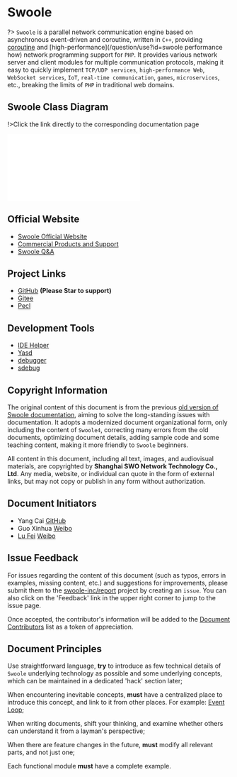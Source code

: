 # Swoole

?> `Swoole` is a parallel network communication engine based on asynchronous event-driven and coroutine, written in `C++`, providing [coroutine](/coroutine) and [high-performance](/question/use?id=swoole performance how) network programming support for `PHP`. It provides various network server and client modules for multiple communication protocols, making it easy to quickly implement `TCP/UDP services`, `high-performance Web`, `WebSocket services`, `IoT`, `real-time communication`, `games`, `microservices`, etc., breaking the limits of `PHP` in traditional web domains.

## Swoole Class Diagram

!>Click the link directly to the corresponding documentation page

[//]: # (https://naotu.baidu.com/file/bd9d2ba7dfae326e6976f0c53f88b18c)

<embed src="/_images/swoole_class.svg" type="image/svg+xml" alt="Swoole Architecture Diagram" />

## Official Website

* [Swoole Official Website](//www.swoole.com)
* [Commercial Products and Support](//business.swoole.com)
* [Swoole Q&A](//wenda.swoole.com)

## Project Links

* [GitHub](//github.com/swoole/swoole-src) **(Please Star to support)**
* [Gitee](//gitee.com/swoole/swoole)
* [Pecl](//pecl.php.net/package/swoole)

## Development Tools

* [IDE Helper](https://github.com/swoole/ide-helper)
* [Yasd](https://github.com/swoole/yasd)
* [debugger](https://github.com/swoole/debugger)
* [sdebug](https://github.com/swoole/sdebug)

## Copyright Information

The original content of this document is from the previous [old version of Swoole documentation](https://wiki.swoole.com/wiki/index/prid-1), aiming to solve the long-standing issues with documentation. It adopts a modernized document organizational form, only including the content of `Swoole4`, correcting many errors from the old documents, optimizing document details, adding sample code and some teaching content, making it more friendly to `Swoole` beginners.

All content in this document, including all text, images, and audiovisual materials, are copyrighted by **Shanghai SWO Network Technology Co., Ltd**. Any media, website, or individual can quote in the form of external links, but may not copy or publish in any form without authorization.

## Document Initiators

* Yang Cai [GitHub](https://github.com/TTSimple)
* Guo Xinhua [Weibo](https://www.weibo.com/u/2661945152)
* [Lu Fei](https://github.com/sy-records) [Weibo](https://weibo.com/5384435686)

## Issue Feedback

For issues regarding the content of this document (such as typos, errors in examples, missing content, etc.) and suggestions for improvements, please submit them to the [swoole-inc/report](https://github.com/swoole-inc/report) project by creating an `issue`. You can also click on the 'Feedback' link in the upper right corner to jump to the issue page.

Once accepted, the contributor's information will be added to the [Document Contributors](/CONTRIBUTING) list as a token of appreciation.

## Document Principles

Use straightforward language, **try** to introduce as few technical details of `Swoole` underlying technology as possible and some underlying concepts, which can be maintained in a dedicated 'hack' section later;

When encountering inevitable concepts, **must** have a centralized place to introduce this concept, and link to it from other places. For example: [Event Loop](/learn?id=what-is-eventloop);

When writing documents, shift your thinking, and examine whether others can understand it from a layman's perspective;

When there are feature changes in the future, **must** modify all relevant parts, and not just one;

Each functional module **must** have a complete example.
